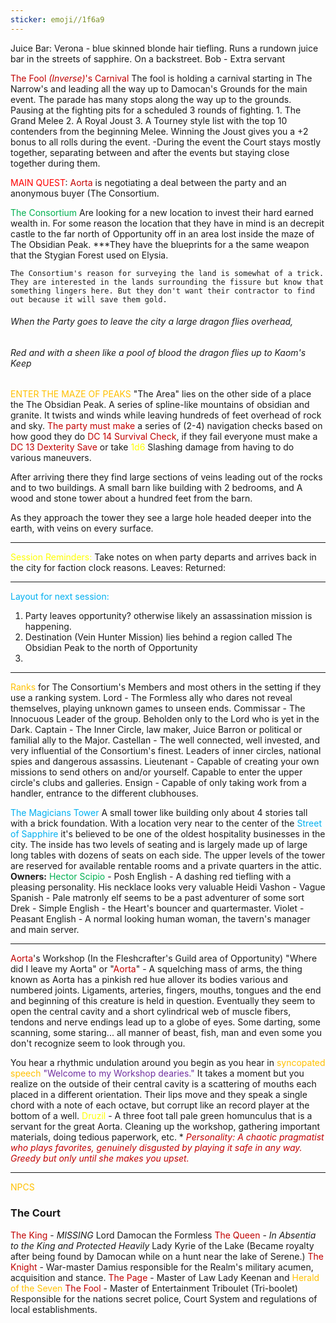 ```yaml
---
sticker: emoji//1f6a9
---
```


Juice Bar: 
	Verona - blue skinned blonde hair tiefling. Runs a rundown juice bar in the streets of sapphire. On a backstreet. 
		Bob - Extra servant 

<span style="color:#c00000">The Fool *(Inverse)*'s Carnival
</span>	The fool is holding a carnival starting in The Narrow's and leading all the way up to Damocan's Grounds for the main event. The parade has many stops along the way up to the grounds. Pausing at the fighting pits for a scheduled 3 rounds of fighting. 
	1. The Grand Melee
	2. A Royal Joust
	3. A Tourney style list with the top 10 contenders from the beginning Melee. Winning the Joust gives you a +2 bonus to all rolls during the event. 
	-During the event the Court stays mostly together, separating between and after the events but staying close together during them. 



<span style="color:#ff0000">MAIN QUEST</span>: <span style="color:#c00000">Aorta</span> is negotiating a deal between the party and an anonymous buyer (The Consortium.  
 
<span style="color:#00b050">The Consortium</span> 
	Are looking for a new location to invest their hard earned wealth in. For some reason the location that they have in mind is an decrepit castle to the far north of Opportunity off in an area lost inside the maze of The Obsidian Peak. ***They have the blueprints for a the same weapon that the Stygian Forest used on Elysia.  

	The Consortium's reason for surveying the land is somewhat of a trick. They are interested in the lands surrounding the fissure but know that something lingers here. But they don't want their contractor to find out because it will save them gold.

###### When the Party goes to leave the city a large dragon flies overhead, 
###### Red and with a sheen like a pool of blood the dragon flies up to Kaom's Keep


<span style="color:#ffc000">ENTER THE MAZE OF PEAKS</span>
	"The Area" lies on the other side of a place the The Obsidian Peak. A series of spline-like mountains of obsidian and granite. It twists and winds while leaving hundreds of feet overhead of rock and sky. 
	<span style="color:#c00000">The party must make</span> a series of (2-4) navigation checks based on how good they do <span style="color:#c00000">DC 14 Survival Check</span>, if they fail everyone must make a <span style="color:#c00000">DC 13 Dexterity Save</span> or take <span style="color:#ffff00">1d6</span> Slashing damage from having to do various maneuvers. 

After arriving there they find large sections of veins leading out of the rocks and to two buildings. A small barn like building with 2 bedrooms, and 
A wood and stone tower about a hundred feet from the barn. 

As they approach the tower they see a large hole headed deeper into the earth, with veins on every surface. 



---
<span style="color:#ffff00">Session Reminders: </span>
Take notes on when party departs and arrives back in the city for faction clock reasons.
Leaves: 
Returned: 



---
<span style="color:#00b0f0">Layout for next session: </span>

1. Party leaves opportunity? otherwise likely an assassination mission is happening.
2. Destination (Vein Hunter Mission) lies behind a region called The Obsidian Peak to the north of Opportunity
3.  




---
<span style="color:#ffc000">Ranks</span> for The Consortium's Members and most others in the setting if they use a ranking system.
Lord - The Formless ally who dares not reveal themselves, playing unknown games to unseen ends. 
Commissar - The Innocuous Leader of the group. Beholden only to the Lord who is yet in the Dark. 
Captain - The Inner Circle, law maker, Juice Barron or political or familial ally to the Major. 
Castellan - The well connected, well invested, and very influential of the Consortium's finest. Leaders of inner circles, national spies and dangerous assassins. 
Lieutenant - Capable of creating your own missions to send others on and/or yourself. Capable to enter the upper circle's clubs and galleries. 
Ensign - Capable of only taking work from a handler, entrance to the different clubhouses. 

<span style="color:#00b0f0">The Magicians Tower</span>
	A small tower like building only about 4 stories tall with a brick foundation. With a location very near to the center of the <span style="color:#00b0f0">Street of Sapphire</span> it's believed to be one of the oldest hospitality businesses in the city. The inside has two levels of seating and is largely made up of large long tables with dozens of seats on each side. The upper levels of the tower are reserved for available rentable rooms and a private quarters in the attic.  
	**Owners:** 
	<span style="color:#00b050">Hector Scipio</span> - Posh English - A dashing red tiefling with a pleasing personality. His necklace looks very valuable 
	Heidi Vashon - Vague Spanish - Pale matronly elf seems to be a past adventurer of some sort
	Drek - Simple English - the Heart's bouncer and quartermaster. 
	Violet - Peasant English - A normal looking human woman, the tavern's manager and main server. 






---
<span style="color:#c00000">Aorta</span>'s Workshop (In the Fleshcrafter's Guild area of Opportunity)
"Where did I leave my Aorta" or "<span style="color:#c00000">Aorta</span>" - A squelching mass of arms, the thing known as Aorta has a pinkish red hue allover its bodies various and numbered joints. Ligaments, arteries, fingers, mouths, tongues and the end and beginning of this creature is held in question. Eventually they seem to open the central cavity and a short cylindrical web of muscle fibers, tendons and nerve endings lead up to a globe of eyes. Some darting, some scanning, some staring... all manner of beast, fish, man and even some you don't recognize seem to look through you. 

You hear a rhythmic undulation around you begin as you hear in <span style="color:#ffc000">syncopated speech</span> <span style="color:#7030a0">"Welcome to my Workshop dearies."</span> It takes a moment but you realize on the outside of their central cavity is a scattering of mouths each placed in a different orientation. Their lips move and they speak a single chord with a note of each octave, but corrupt like an record player at the bottom of a well. 
	<span style="color:#ffff00">Druzil</span> - A three foot tall pale green homunculus that is a servant for the great Aorta. Cleaning up the workshop, gathering important materials, doing tedious paperwork, etc. 
*<span style="color:#c00000"> *Personality: A chaotic pragmatist who plays favorites, genuinely disgusted by playing it safe in any way. Greedy but only until she makes you upset.* </span>

---
<span style="color:#ffc000">NPCS</span>

### The Court 
<span style="color:#c00000">The King</span> - *MISSING* Lord Damocan the Formless 
<span style="color:#c00000">The Queen</span> - *In Absentia to the King and Protected Heavily* Lady Kyrie of the Lake (Became royalty after being found by Damocan while on a hunt near the lake of Serene.)
<span style="color:#c00000">The Knight</span> - War-master Damius responsible for the Realm's military acumen, acquisition and stance. 
<span style="color:#c00000">The Page</span> - Master of Law Lady Keenan and <span style="color:#ffc000">Herald of the Seven</span>
<span style="color:#c00000">The Fool </span>- Master of Entertainment Triboulet (Tri-boolet) Responsible for the nations secret police, Court System and regulations of local establishments. 
